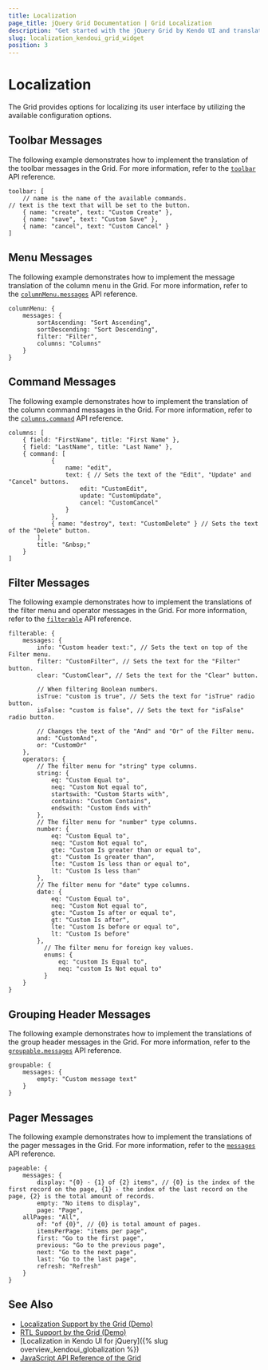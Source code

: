 ```yaml
---
title: Localization
page_title: jQuery Grid Documentation | Grid Localization
description: "Get started with the jQuery Grid by Kendo UI and translate its toolbar, menu, command, filter, header, and pager text messages for different culture locales."
slug: localization_kendoui_grid_widget
position: 3
---
```


# Localization

The Grid provides options for localizing its user interface by utilizing the available configuration options.

## Toolbar Messages

The following example demonstrates how to implement the translation of the toolbar messages in the Grid. For more information, refer to the [`toolbar`](/api/javascript/ui/grid/configuration/toolbar) API reference.

    toolbar: [
		// name is the name of the available commands.
    // text is the text that will be set to the button.
		{ name: "create", text: "Custom Create" },
		{ name: "save", text: "Custom Save" },
		{ name: "cancel", text: "Custom Cancel" }
	]

## Menu Messages

The following example demonstrates how to implement the message translation of the column menu in the Grid. For more information, refer to the [`columnMenu.messages`](/api/javascript/ui/grid/configuration/columnmenu.messages) API reference.  

    columnMenu: {
        messages: {
            sortAscending: "Sort Ascending",
            sortDescending: "Sort Descending",
            filter: "Filter",
            columns: "Columns"
        }
    }

## Command Messages

The following example demonstrates how to implement the translation of the column command messages in the Grid. For more information, refer to the [`columns.command`](/api/javascript/ui/grid/configuration/columns.command) API reference.  

    columns: [
        { field: "FirstName", title: "First Name" },
        { field: "LastName", title: "Last Name" },
        { command: [
                {
                    name: "edit",
                    text: { // Sets the text of the "Edit", "Update" and "Cancel" buttons.
                        edit: "CustomEdit",
                        update: "CustomUpdate",
                        cancel: "CustomCancel"
                    }
                },
                { name: "destroy", text: "CustomDelete" } // Sets the text of the "Delete" button.
            ],
            title: "&nbsp;"
        }
    ]

## Filter Messages

The following example demonstrates how to implement the translations of the filter menu and operator messages in the Grid. For more information, refer to the [`filterable`](/api/javascript/ui/grid/configuration/filterable.messages) API reference.  

  	filterable: {
  		messages: {
  			info: "Custom header text:", // Sets the text on top of the Filter menu.
  			filter: "CustomFilter", // Sets the text for the "Filter" button.
  			clear: "CustomClear", // Sets the text for the "Clear" button.

  			// When filtering Boolean numbers.
  			isTrue: "custom is true", // Sets the text for "isTrue" radio button.
  			isFalse: "custom is false", // Sets the text for "isFalse" radio button.

  			// Changes the text of the "And" and "Or" of the Filter menu.
  			and: "CustomAnd",
  			or: "CustomOr"
  		},
  		operators: {
  			// The filter menu for "string" type columns.
  			string: {
  				eq: "Custom Equal to",
  				neq: "Custom Not equal to",
  				startswith: "Custom Starts with",
  				contains: "Custom Contains",
  				endswith: "Custom Ends with"
  			},
  			// The filter menu for "number" type columns.
  			number: {
  				eq: "Custom Equal to",
  				neq: "Custom Not equal to",
  				gte: "Custom Is greater than or equal to",
  				gt: "Custom Is greater than",
  				lte: "Custom Is less than or equal to",
  				lt: "Custom Is less than"
  			},
  			// The filter menu for "date" type columns.
  			date: {
  				eq: "Custom Equal to",
  				neq: "Custom Not equal to",
  				gte: "Custom Is after or equal to",
  				gt: "Custom Is after",
  				lte: "Custom Is before or equal to",
  				lt: "Custom Is before"
  			},
              // The filter menu for foreign key values.
              enums: {
                  eq: "custom Is Equal to",
                  neq: "custom Is Not equal to"
              }
  		}
  	}

## Grouping Header Messages

The following example demonstrates how to implement the translations of the group header messages in the Grid. For more information, refer to the [`groupable.messages`](/api/javascript/ui/grid/configuration/columnmenu.messages) API reference.

    groupable: {
        messages: {
            empty: "Custom message text"
        }
    }

## Pager Messages

The following example demonstrates how to implement the translations of the pager messages in the Grid. For more information, refer to the [`messages`](/api/javascript/ui/pager#messages-object) API reference.

    pageable: {
        messages: {
            display: "{0} - {1} of {2} items", // {0} is the index of the first record on the page, {1} - the index of the last record on the page, {2} is the total amount of records.
            empty: "No items to display",
            page: "Page",
	    allPages: "All",
            of: "of {0}", // {0} is total amount of pages.
            itemsPerPage: "items per page",
            first: "Go to the first page",
            previous: "Go to the previous page",
            next: "Go to the next page",
            last: "Go to the last page",
            refresh: "Refresh"
        }
    }

## See Also

* [Localization Support by the Grid (Demo)](https://demos.telerik.com/kendo-ui/grid/localization)
* [RTL Support by the Grid (Demo)](https://demos.telerik.com/kendo-ui/grid/right-to-left-support)
* [Localization in Kendo UI for jQuery]({% slug overview_kendoui_globalization %})
* [JavaScript API Reference of the Grid](/api/javascript/ui/grid)
